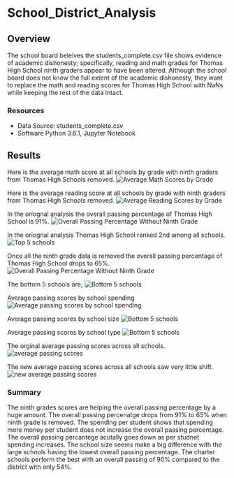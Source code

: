 # School_District_Analysis
## Overview
The school board beleives the students_complete.csv file shows evidence of academic dishonesty; specifically, reading and math grades for Thomas High School ninth graders appear to have been altered. Although the school board does not know the full extent of the academic dishonesty, they want to replace the math and reading scores for Thomas High School with NaNs while keeping the rest of the data intact.

### Resources
- Data Source: students_complete.csv
- Software Python 3.6.1, Jupyter Notebook

## Results
Here is the average math score at all schools by grade with ninth graders from Thomas High Schools removed.
![Average Math Scores by Grade](https://github.com/joeapodaca/Shcool_District_Analysis/blob/main/Resources/average_math_grade.PNG)

Here is the average reading score at all schools by grade with ninth graders from Thomas High Schools removed.
![Average Reading Scores by Grade](https://github.com/joeapodaca/Election_Analysis/blob/main/Resources/average_reading_grade.PNG)

In the oriognal analysis the overall passing percentage of Thomas High School is 91%.
![Overall Passing Percentage Without Ninth Grade](https://github.com/joeapodaca/Election_Analysis/blob/main/Resources/THS_without_ninth.PNG)

In the oriognal analysis Thomas High School ranked 2nd among all schools.
![Top 5 schools](https://github.com/joeapodaca/Election_Analysis/blob/main/Resources/Top_5_schools.PNG)


Once all the ninth grade data is removed the overall passing percentage of Thomas High School drops to 65%.
![Overall Passing Percentage Without Ninth Grade](https://github.com/joeapodaca/Election_Analysis/blob/main/Resources/THS_with_ninth.PNG)

The bottom 5 schools are;
![Bottom 5 schools](https://github.com/joeapodaca/Election_Analysis/blob/main/Resources/Bottom_5_schools.PNG)

Average passing scores by school spending
![Average passing scores by school spending](https://github.com/joeapodaca/Election_Analysis/blob/main/Resources/average_scores_school_spending.PNG)

Average passing scores by school size
![Bottom 5 schools](https://github.com/joeapodaca/Election_Analysis/blob/main/Resources/average_scores_school_size.PNG)

Average passing scores by school type
![Bottom 5 schools](https://github.com/joeapodaca/Election_Analysis/blob/main/Resources/average_scores_school_type.PNG)

The orginal average passing scores across all schools.
![average passing scores](https://github.com/joeapodaca/Election_Analysis/blob/main/Resources/average_passing_scores.PNG)


The new average passing scores across all schools saw very little shift.
![new average passing scores](https://github.com/joeapodaca/Election_Analysis/blob/main/Resources/new_average_passing_scores.PNG)




### Summary
The ninth grades scores are helping the overall passing percentage by a huge amount.  The overall passing percenatge drops from 91% to 65% when ninth grade is removed.
The spending per student shows that spending more money per student does not increase the overall passing percentage.  The overall passing percantege acutally goes down as per studnet spending increases.
The school size seems make a big difference with the large schools having the lowest overall passing percentage.
The charter schools perform the best with an overall passing of 90% compared to the district with only 54%.


